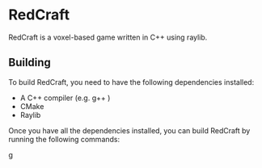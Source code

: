 # RedCraft

RedCraft is a voxel-based game written in C++ using raylib.

## Building

To build RedCraft, you need to have the following dependencies installed:

- A C++ compiler (e.g. g++ )
- CMake
- Raylib

Once you have all the dependencies installed, you can build RedCraft by running the following commands:


g